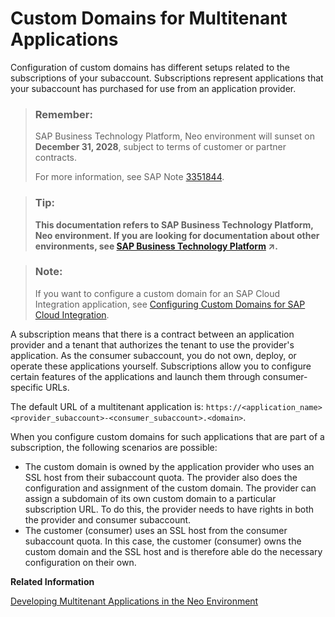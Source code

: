 <!-- loiob2b5dcc4fd9842388bb047d2922be48c -->

# Custom Domains for Multitenant Applications

Configuration of custom domains has different setups related to the subscriptions of your subaccount. Subscriptions represent applications that your subaccount has purchased for use from an application provider.

> ### Remember:  
> SAP Business Technology Platform, Neo environment will sunset on **December 31, 2028**, subject to terms of customer or partner contracts.
> 
> For more information, see SAP Note [3351844](https://me.sap.com/notes/3351844).

> ### Tip:  
> **This documentation refers to SAP Business Technology Platform, Neo environment. If you are looking for documentation about other environments, see [SAP Business Technology Platform](https://help.sap.com/viewer/65de2977205c403bbc107264b8eccf4b/Cloud/en-US/6a2c1ab5a31b4ed9a2ce17a5329e1dd8.html "SAP Business Technology Platform (SAP BTP) is an integrated offering comprised of four technology portfolios: database and data management, application development and integration, analytics, and intelligent technologies. The platform offers users the ability to turn data into business value, compose end-to-end business processes, and build and extend SAP applications quickly.") :arrow_upper_right:.**

> ### Note:  
> If you want to configure a custom domain for an SAP Cloud Integration application, see [Configuring Custom Domains for SAP Cloud Integration](https://help.sap.com/viewer/368c481cd6954bdfa5d0435479fd4eaf/Cloud/en-US/7230b9ff41914cc0969223e6a020104b.html).

A subscription means that there is a contract between an application provider and a tenant that authorizes the tenant to use the provider's application. As the consumer subaccount, you do not own, deploy, or operate these applications yourself. Subscriptions allow you to configure certain features of the applications and launch them through consumer-specific URLs.

The default URL of a multitenant application is: `https://<application_name><provider_subaccount>-<consumer_subaccount>.<domain>`.

When you configure custom domains for such applications that are part of a subscription, the following scenarios are possible:

-   The custom domain is owned by the application provider who uses an SSL host from their subaccount quota. The provider also does the configuration and assignment of the custom domain. The provider can assign a subdomain of its own custom domain to a particular subscription URL. To do this, the provider needs to have rights in both the provider and consumer subaccount.
-   The customer \(consumer\) uses an SSL host from the consumer subaccount quota. In this case, the customer \(consumer\) owns the custom domain and the SSL host and is therefore able do the necessary configuration on their own.

**Related Information**  


[Developing Multitenant Applications in the Neo Environment](../30-development-neo/developing-multitenant-applications-in-the-neo-environment-54a7615.md "In the Neo environment of SAP BTP, you can develop and run multitenant (tenant-aware) applications. These applications run on a shared compute unit that can be used by multiple consumers (tenants). Each consumer accesses the application through a dedicated URL.")


